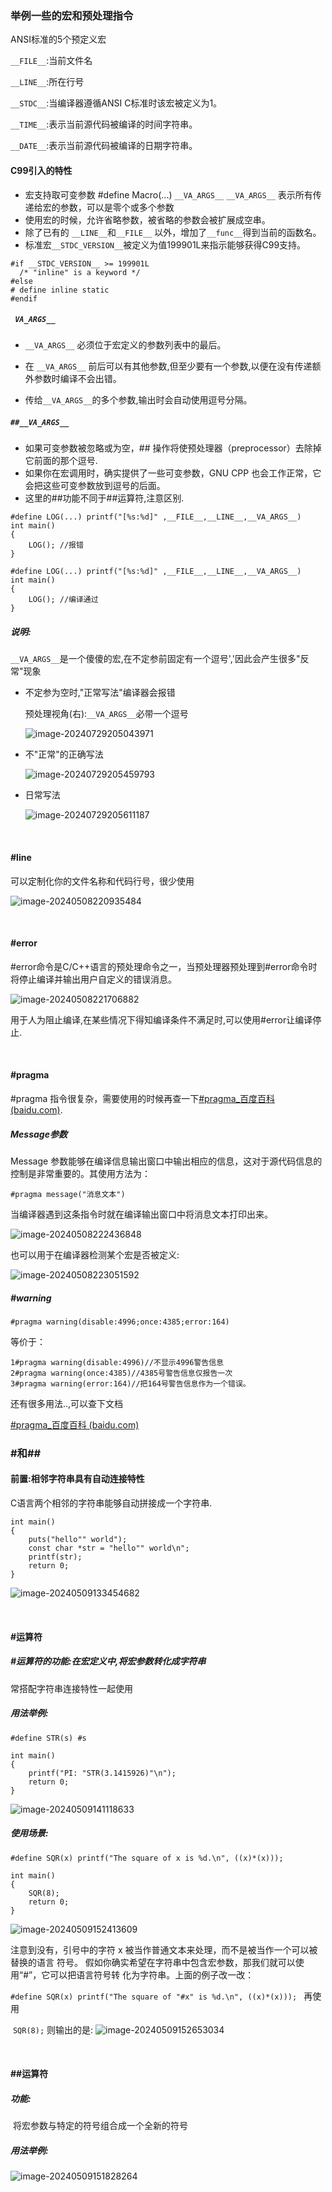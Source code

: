 ### 举例一些的宏和预处理指令

ANSI标准的5个预定义宏

`__FILE__`:当前文件名

`__LINE__`:所在行号

`__STDC__`:当编译器遵循ANSI C标准时该宏被定义为1。

`__TIME__`:表示当前源代码被编译的时间字符串。

`__DATE__`:表示当前源代码被编译的日期字符串。

#### C99引入的特性

- 宏支持取可变参数 #define Macro(...) `__VA_ARGS__`
  `__VA_ARGS__` 表示所有传递给宏的参数，可以是零个或多个参数
- 使用宏的时候，允许省略参数，被省略的参数会被扩展成空串。
- 除了已有的 `__LINE__`和`__FILE__` 以外，增加了`__func__`得到当前的函数名。
- 标准宏`__STDC_VERSION__`被定义为值199901L来指示能够获得C99支持。

```
#if __STDC_VERSION__ >= 199901L
  /* "inline" is a keyword */
#else
# define inline static
#endif
```

##### ` VA_ARGS__`

- `__VA_ARGS__` 必须位于宏定义的参数列表中的最后。

- 在 `__VA_ARGS__` 前后可以有其他参数,但至少要有一个参数,以便在没有传递额外参数时编译不会出错。

- 传给`__VA_ARGS__`的多个参数,输出时会自动使用逗号分隔。




##### `##__VA_ARGS__`

- 如果可变参数被忽略或为空，## 操作将使预处理器（preprocessor）去除掉它前面的那个逗号.
- 如果你在宏调用时，确实提供了一些可变参数，GNU CPP 也会工作正常，它会把这些可变参数放到逗号的后面。
- 这里的##功能不同于##运算符,注意区别.

```
#define LOG(...) printf("[%s:%d]" ,__FILE__,__LINE__,__VA_ARGS__)
int main()
{
	LOG(); //报错
}
```

```
#define LOG(...) printf("[%s:%d]" ,__FILE__,__LINE__,__VA_ARGS__)
int main()
{
	LOG(); //编译通过
}
```



##### 说明:

`__VA_ARGS__`是一个傻傻的宏,在不定参前固定有一个逗号','因此会产生很多"反常"现象

- 不定参为空时,"正常写法"编译器会报错

  预处理视角(右):`__VA_ARGS__`必带一个逗号 

  ![image-20240729205043971](%E6%96%B0%E5%BB%BA%E6%96%87%E6%9C%AC%E6%96%87%E6%A1%A3.assets/image-20240729205043971.png)

- 不"正常"的正确写法

  ![image-20240729205459793](%E6%96%B0%E5%BB%BA%E6%96%87%E6%9C%AC%E6%96%87%E6%A1%A3.assets/image-20240729205459793.png)

- 日常写法

  ![image-20240729205611187](%E6%96%B0%E5%BB%BA%E6%96%87%E6%9C%AC%E6%96%87%E6%A1%A3.assets/image-20240729205611187.png)



<br>

#### #line

可以定制化你的文件名称和代码行号，很少使用

![image-20240508220935484](%E6%96%B0%E5%BB%BA%E6%96%87%E6%9C%AC%E6%96%87%E6%A1%A3.assets/image-20240508220935484.png)



<br>

#### #error

\#error命令是C/C++语言的预处理命令之一，当预处理器预处理到#error命令时将停止编译并输出用户自定义的错误消息。

![image-20240508221706882](%E6%96%B0%E5%BB%BA%E6%96%87%E6%9C%AC%E6%96%87%E6%A1%A3.assets/image-20240508221706882.png)

用于人为阻止编译,在某些情况下得知编译条件不满足时,可以使用#error让编译停止.



<br>

#### #pragma

\#pragma 指令很复杂，需要使用的时候再查一下[#pragma_百度百科 (baidu.com)](https://baike.baidu.com/item/%23pragma/706691?fr=ge_ala).

##### Message参数

Message 参数能够在编译信息输出窗口中输出相应的信息，这对于源代码信息的控制是非常重要的。其使用方法为：

`#pragma message("消息文本")`

当编译器遇到这条指令时就在编译输出窗口中将消息文本打印出来。

![image-20240508222436848](%E6%96%B0%E5%BB%BA%E6%96%87%E6%9C%AC%E6%96%87%E6%A1%A3.assets/image-20240508222436848.png)

也可以用于在编译器检测某个宏是否被定义:

![image-20240508223051592](%E6%96%B0%E5%BB%BA%E6%96%87%E6%9C%AC%E6%96%87%E6%A1%A3.assets/image-20240508223051592.png)



##### #warning

```
#pragma warning(disable:4996;once:4385;error:164)
```

等价于：

```
1#pragma warning(disable:4996)//不显示4996警告信息 
2#pragma warning(once:4385)//4385号警告信息仅报告一次 
3#pragma warning(error:164)//把164号警告信息作为一个错误。
```





还有很多用法..,可以查下文档

[#pragma_百度百科 (baidu.com)](https://baike.baidu.com/item/%23pragma/706691?fr=ge_ala)



### #和##

#### 前置:相邻字符串具有自动连接特性

C语言两个相邻的字符串能够自动拼接成一个字符串.

```
int main()
{
    puts("hello"" world");
    const char *str = "hello"" world\n";
    printf(str);
    return 0;
}
```

![image-20240509133454682](%E6%96%B0%E5%BB%BA%E6%96%87%E6%9C%AC%E6%96%87%E6%A1%A3.assets/image-20240509133454682.png)

<br>

#### #运算符

##### #运算符的功能:在宏定义中,将宏参数转化成字符串

常搭配字符串连接特性一起使用

##### 用法举例:

```
#define STR(s) #s

int main()
{
    printf("PI: "STR(3.1415926)"\n");
    return 0;
}
```

![image-20240509141118633](%E6%96%B0%E5%BB%BA%E6%96%87%E6%9C%AC%E6%96%87%E6%A1%A3.assets/image-20240509141118633.png)

##### 使用场景:

```
#define SQR(x) printf("The square of x is %d.\n", ((x)*(x)));

int main()
{
    SQR(8);
    return 0;
}
```

![image-20240509152413609](%E6%96%B0%E5%BB%BA%E6%96%87%E6%9C%AC%E6%96%87%E6%A1%A3.assets/image-20240509152413609.png)

注意到没有，引号中的字符 x 被当作普通文本来处理，而不是被当作一个可以被替换的语言 
符号。
假如你确实希望在字符串中包含宏参数，那我们就可以使用“#”，它可以把语言符号转 
化为字符串。上面的例子改一改：

`#define SQR(x) printf("The square of "#x" is %d.\n", ((x)*(x))); `
再使用

​	`SQR(8);`
则输出的是:
![image-20240509152653034](%E6%96%B0%E5%BB%BA%E6%96%87%E6%9C%AC%E6%96%87%E6%A1%A3.assets/image-20240509152653034.png)



<br>

#### ##运算符

##### 功能:

​	将宏参数与特定的符号组合成一个全新的符号

##### 用法举例:

![image-20240509151828264](%E6%96%B0%E5%BB%BA%E6%96%87%E6%9C%AC%E6%96%87%E6%A1%A3.assets/image-20240509151828264.png)





